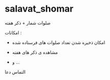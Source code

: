 # salavat_shomar

صلوات شمار + ذکر هفته

امکانات :

-  امکان ذخیره شدن تعداد صلوات های فرستاده شده

- مشاهده ی ذکر های هفته

- و ...

التماس دعا
